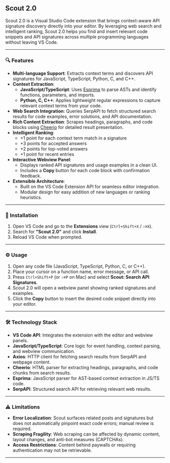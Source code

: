 ## Scout 2.0

Scout 2.0 is a Visual Studio Code extension that brings context-aware API signature discovery directly into your editor. By leveraging web search and intelligent ranking, Scout 2.0 helps you find and insert relevant code snippets and API signatures across multiple programming languages without leaving VS Code.

---

### 🔍 Features

- **Multi-language Support**: Extracts context terms and discovers API signatures for JavaScript, TypeScript, Python, C, and C++.
- **Context Extraction**:
  - **JavaScript/TypeScript**: Uses [Esprima](https://github.com/jquery/esprima) to parse ASTs and identify functions, parameters, and imports.
  - **Python, C, C++**: Applies lightweight regular expressions to capture relevant context terms from your code.
- **Web Search Integration**: Queries SerpAPI to fetch structured search results for code examples, error solutions, and API documentation.
- **Rich Content Extraction**: Scrapes headings, paragraphs, and code blocks using [Cheerio](https://github.com/cheeriojs/cheerio) for detailed result presentation.
- **Intelligent Ranking**:
  - +1 point for each context term match in a signature  
  - +3 points for accepted answers  
  - +2 points for top-voted answers  
  - +1 point for recent entries  
- **Interactive Webview Panel**:
  - Displays ranked API signatures and usage examples in a clean UI.
  - Includes a **Copy** button for each code block with confirmation feedback.
- **Extensible Architecture**:
  - Built on the VS Code Extension API for seamless editor integration.
  - Modular design for easy addition of new languages or ranking heuristics.

---

### 🚀 Installation

1. Open VS Code and go to the **Extensions** view (`Ctrl+Shift+X` / `⇧⌘X`).
2. Search for **"Scout 2.0"** and click **Install**.
3. Reload VS Code when prompted.

---

### ⚙️ Usage

1. Open any code file (JavaScript, TypeScript, Python, C, or C++).
2. Place your cursor on a function name, error message, or API call.
3. Press `Ctrl+Shift+P` (or `⇧⌘P` on Mac) and select **Scout: Search API Signatures**.
4. Scout 2.0 will open a webview panel showing ranked signatures and examples.
5. Click the **Copy** button to insert the desired code snippet directly into your editor.

---

### 🛠 Technology Stack

- **VS Code API**: Integrates the extension with the editor and webview panels.
- **JavaScript/TypeScript**: Core logic for event handling, context parsing, and webview communication.
- **Axios**: HTTP client for fetching search results from SerpAPI and webpage content.
- **Cheerio**: HTML parser for extracting headings, paragraphs, and code chunks from search results.
- **Esprima**: JavaScript parser for AST-based context extraction in JS/TS code.
- **SerpAPI**: Structured search API for retrieving relevant web results.

---

### ⚠️ Limitations

- **Error Localization**: Scout surfaces related posts and signatures but does not automatically pinpoint exact code errors; manual review is required.
- **Scraping Fragility**: Web scraping can be affected by dynamic content, layout changes, and anti-bot measures (CAPTCHAs).
- **Access Restrictions**: Content behind paywalls or requiring authentication may not be retrievable.

---


